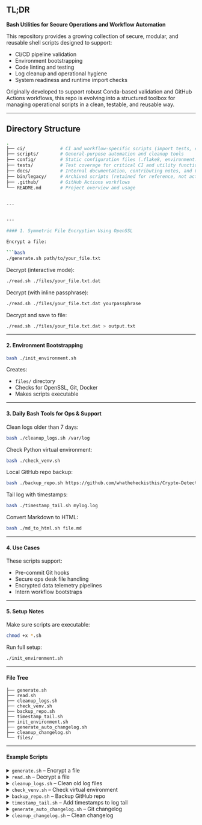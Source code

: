 TL;DR
----

**Bash Utilities for Secure Operations and Workflow Automation**

This repository provides a growing collection of secure, modular, and reusable shell scripts designed to support:

- CI/CD pipeline validation
- Environment bootstrapping
- Code linting and testing
- Log cleanup and operational hygiene
- System readiness and runtime import checks

Originally developed to support robust Conda-based validation and GitHub Actions workflows, this repo is evolving into a structured toolbox for managing operational scripts in a clean, testable, and reusable way.

---

## Directory Structure

```bash
.
├── ci/             # CI and workflow-specific scripts (import tests, env checks)
├── scripts/        # General-purpose automation and cleanup tools
├── config/         # Static configuration files (.flake8, environment.yml, etc.)
├── tests/          # Test coverage for critical CI and utility functions
├── docs/           # Internal documentation, contributing notes, and CI overview
├── bin/legacy/     # Archived scripts (retained for reference, not active)
├── .github/        # GitHub Actions workflows
└── README.md       # Project overview and usage


---


---

#### 1. Symmetric File Encryption Using OpenSSL

Encrypt a file:

```bash
./generate.sh path/to/your_file.txt
```

Decrypt (interactive mode):

```bash
./read.sh ./files/your_file.txt.dat
```

Decrypt (with inline passphrase):

```bash
./read.sh ./files/your_file.txt.dat yourpassphrase
```

Decrypt and save to file:

```bash
./read.sh ./files/your_file.txt.dat > output.txt
```

---

#### 2. Environment Bootstrapping

```bash
bash ./init_environment.sh
```

Creates:

* `files/` directory
* Checks for OpenSSL, Git, Docker
* Makes scripts executable

---

#### 3. Daily Bash Tools for Ops & Support

Clean logs older than 7 days:

```bash
bash ./cleanup_logs.sh /var/log
```

Check Python virtual environment:

```bash
bash ./check_venv.sh
```

Local GitHub repo backup:

```bash
bash ./backup_repo.sh https://github.com/whatheheckisthis/Crypto-Detector
```

Tail log with timestamps:

```bash
bash ./timestamp_tail.sh mylog.log
```

Convert Markdown to HTML:

```bash
bash ./md_to_html.sh file.md
```

---

#### 4. Use Cases

These scripts support:

* Pre-commit Git hooks
* Secure ops desk file handling
* Encrypted data telemetry pipelines
* Intern workflow bootstraps

---

#### 5. Setup Notes

Make sure scripts are executable:

```bash
chmod +x *.sh
```

Run full setup:

```bash
./init_environment.sh
```

---

#### File Tree

```
├── generate.sh
├── read.sh
├── cleanup_logs.sh
├── check_venv.sh
├── backup_repo.sh
├── timestamp_tail.sh
├── init_environment.sh
├── generate_auto_changelog.sh
├── cleanup_changelog.sh
└── files/
```

---

#### Example Scripts

<details>
<summary><code>generate.sh</code> – Encrypt a file</summary>

```bash
#!/bin/bash
INPUT=$1
OUTDIR="files"
mkdir -p $OUTDIR

echo -n "Enter passphrase for encryption: "
read -s PASSPHRASE
echo

openssl enc -aes-256-cbc -salt -in "$INPUT" -out "$OUTDIR/$(basename "$INPUT").enc" -pass pass:$PASSPHRASE
echo "[✓] Encrypted file saved to $OUTDIR/$(basename "$INPUT").enc"
```

</details>

<details>
<summary><code>read.sh</code> – Decrypt a file</summary>

```bash
#!/bin/bash
INPUT=$1

echo -n "Enter passphrase to decrypt: "
read -s PASSPHRASE
echo

openssl enc -d -aes-256-cbc -in "$INPUT" -pass pass:$PASSPHRASE
```

</details>

<details>
<summary><code>cleanup_logs.sh</code> – Clean old log files</summary>

```bash
#!/bin/bash
find . -type f -name "*.log" -mtime +7 -exec rm -v {} \;
echo "[✓] Old logs cleaned up"
```

</details>

<details>
<summary><code>check_venv.sh</code> – Check virtual environment</summary>

```bash
#!/bin/bash
if [[ "$VIRTUAL_ENV" != "" ]]; then
  echo "[✓] Virtual environment is active: $VIRTUAL_ENV"
else
  echo "[✗] No virtual environment detected"
fi
```

</details>

<details>
<summary><code>backup_repo.sh</code> – Backup GitHub repo</summary>

```bash
#!/bin/bash
REPO_DIR=$1
BACKUP_DIR="repo_backup_$(date +%F_%T)"
mkdir "$BACKUP_DIR"
cp -r "$REPO_DIR" "$BACKUP_DIR"
echo "[✓] Repository backed up to $BACKUP_DIR"
```

</details>

<details>
<summary><code>timestamp_tail.sh</code> – Add timestamps to log tail</summary>

```bash
#!/bin/bash
FILE=$1
tail -f "$FILE" | while read line; do
  echo "[$(date +%F_%T)] $line"
done
```


```

</details>

<details>
<summary><code>init_environment.sh</code> – Environment bootstrap</summary>

```bash
#!/bin/bash
./check_venv.sh
./generate_auto_changelog.sh
echo "[✓] Environment ready"
```

</details>

<details>
<summary><code>generate_auto_changelog.sh</code> – Git changelog</summary>

```bash
#!/bin/bash
OUTFILE="AUTO_CHANGELOG.md"
echo "# Auto-generated Changelog" > $OUTFILE
echo "" >> $OUTFILE
git log --pretty=format:'- %ad: %s' --date=short >> $OUTFILE
echo "[✓] Changelog written to $OUTFILE"
```

</details>

<details>
<summary><code>cleanup_changelog.sh</code> – Clean changelog</summary>

```bash
#!/bin/bash
FILE="AUTO_CHANGELOG.md"
if [[ -f "$FILE" ]]; then
  awk '!seen[$0]++' "$FILE" | sed '/^$/d' > tmp && mv tmp "$FILE"
  echo "[✓] Cleaned $FILE"
else
  echo "[✗] $FILE not found"
fi
```

</details>







